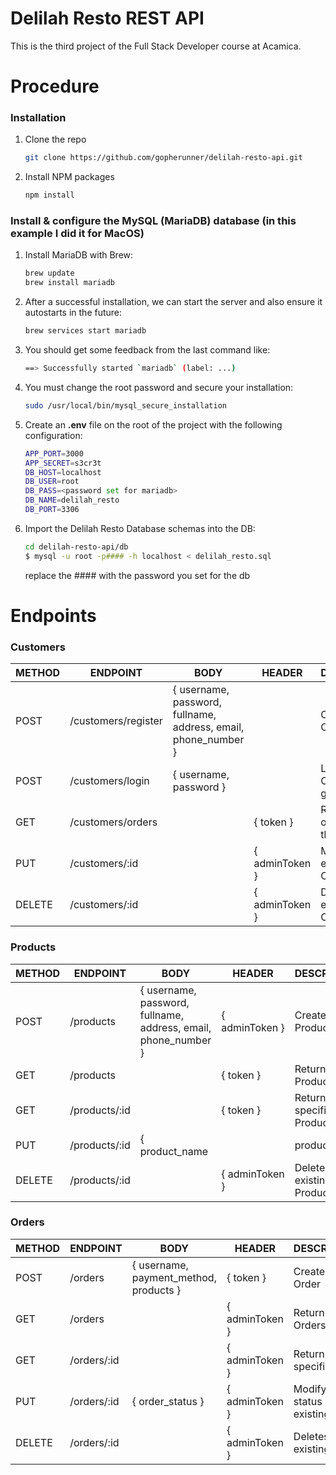 # Delilah Resto REST API

This is the third project of the Full Stack Developer course at Acamica.

# Procedure

### Installation

1. Clone the repo
    ```sh
   git clone https://github.com/gopherunner/delilah-resto-api.git
   ```
2. Install NPM packages
    ```sh
    npm install
    ```
### Install & configure the MySQL (MariaDB) database (in this example I did it for MacOS)

1. Install MariaDB with Brew:
    ```sh
    brew update
    brew install mariadb
    ```

2. After a successful installation, we can start the server and also ensure it autostarts in the future:
    ```sh
    brew services start mariadb
    ```

3. You should get some feedback from the last command like:
    ```sh
    ==> Successfully started `mariadb` (label: ...)
    ```

4. You must change the root password and secure your installation:
    ```sh
    sudo /usr/local/bin/mysql_secure_installation
    ```

5. Create an **.env** file on the root of the project with the following configuration:
    ```sh
    APP_PORT=3000
    APP_SECRET=s3cr3t
    DB_HOST=localhost
    DB_USER=root
    DB_PASS=<password set for mariadb>
    DB_NAME=delilah_resto
    DB_PORT=3306
    ```
6. Import the Delilah Resto Database schemas into the DB:
    ```sh
    cd delilah-resto-api/db
    $ mysql -u root -p#### -h localhost < delilah_resto.sql
    ```
    replace the #### with the password you set for the db

# Endpoints

### Customers

|  METHOD | ENDPOINT            | BODY                                                           | HEADER         | DESCRIPTION                               |
|---------|---------------------|----------------------------------------------------------------|----------------|-------------------------------------------|
| POST    | /customers/register | { username, password, fullname, address, email, phone_number } |                | Create a new Customer                     |
| POST    | /customers/login    | { username, password }                                         |                | Login Customer and get the Token          |
| GET     | /customers/orders   |                                                                | { token }      | Returns all the orders from the customer  |
| PUT     | /customers/:id      |                                                                | { adminToken } | Modify an existing Customer               |
| DELETE  | /customers/:id      |                                                                | { adminToken } | Deletes an existing Customer              |

### Products

|  METHOD | ENDPOINT      | BODY                                                                           | HEADER         | DESCRIPTION                 |
|---------|---------------|--------------------------------------------------------------------------------|----------------|-----------------------------|
| POST    | /products     | { username, password, fullname, address, email, phone_number }                 | { adminToken } | Create a new Product        |
| GET     | /products     |                                                                                | { token }      | Return all the Products     |
| GET     | /products/:id |                                                                                | { token }      | Return an specific Product  |
| PUT     | /products/:id | { product_name || product_detail || product_price || product_photo || active } | { adminToken } | Modify an existing Product  |
| DELETE  | /products/:id |                                                                                | { adminToken } | Deletes an existing Product |

### Orders

|  METHOD | ENDPOINT    | BODY                                   | HEADER         | DESCRIPTION                            |
|---------|-------------|----------------------------------------|----------------|----------------------------------------|
| POST    | /orders     | { username, payment_method, products } | { token }      | Create a new Order                     |
| GET     | /orders     |                                        | { adminToken } | Return all the Orders                  |
| GET     | /orders/:id |                                        | { adminToken } | Return an specific Order               |
| PUT     | /orders/:id | { order_status }                       | { adminToken } | Modify the status of an existing Order |
| DELETE  | /orders/:id |                                        | { adminToken } | Deletes an existing Order              |
